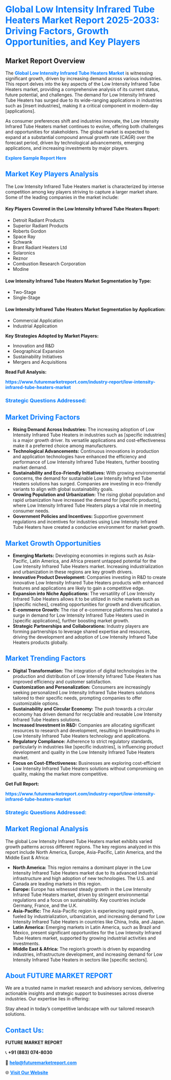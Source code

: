 <h1 style="color: #007BFF;">Global Low Intensity Infrared Tube Heaters Market Report 2025-2033: Driving Factors, Growth Opportunities, and Key Players</h1>

<section id="overview">
<h2>Market Report Overview</h2>
<p>The <a href="https://www.futuremarketreport.com/industry-report/low-intensity-infrared-tube-heaters-market" style="color: #007BFF; text-decoration: none;"><strong>Global Low Intensity Infrared Tube Heaters Market</strong></a> is witnessing significant growth, driven by increasing demand across various industries. This report delves into the key aspects of the Low Intensity Infrared Tube Heaters market, providing a comprehensive analysis of its current status, future potential, and challenges. The demand for Low Intensity Infrared Tube Heaters has surged due to its wide-ranging applications in industries such as [insert industries], making it a critical component in modern-day [applications].</p>
<p>As consumer preferences shift and industries innovate, the Low Intensity Infrared Tube Heaters market continues to evolve, offering both challenges and opportunities for stakeholders. The global market is expected to expand at a substantial compound annual growth rate (CAGR) over the forecast period, driven by technological advancements, emerging applications, and increasing investments by major players.</p>
</section>

<section id="overview">
<p><a href="https://www.futuremarketreport.com/request-sample/reportId=86594" style="color: #007BFF; text-decoration: none;"><strong>Explore Sample Report Here</strong></a></p>
</section>

<section id="key-players">
<h2 style="color: #007BFF;">Market Key Players Analysis</h2>
<p>The Low Intensity Infrared Tube Heaters market is characterized by intense competition among key players striving to capture a larger market share. Some of the leading companies in the market include:</p>
<h4>Key Players Covered in the Low Intensity Infrared Tube Heaters Report:</h4>
<ul><li>Detroit Radiant Products</li><li>Superior Radiant Products</li><li>Roberts Gordon</li><li>Space Ray</li><li>Schwank</li><li>Brant Radiant Heaters Ltd</li><li>Solaronics</li><li>Reznor</li><li>Combustion Research Corporation</li><li>Modine</li></ul>
<h4>Low Intensity Infrared Tube Heaters Market Segmentation by Type:</h4>
<ul><li>Two-Stage</li><li>Single-Stage</li></ul>

<h4>Low Intensity Infrared Tube Heaters Market Segmentation by Application:</h4>
<ul><li>Commercial Application</li><li>Industrial Application</li></ul>
<p><strong>Key Strategies Adopted by Market Players:</strong></p>
<ul>
<li>Innovation and R&D</li>
<li>Geographical Expansion</li>
<li>Sustainability Initiatives</li>
<li>Mergers and Acquisitions</li>
</ul>
</section>

<section>
<p><strong>Read Full Analysis: </strong></p><a href="https://www.futuremarketreport.com/industry-report/low-intensity-infrared-tube-heaters-market" style="color: #007BFF; text-decoration: none;"><strong>https://www.futuremarketreport.com/industry-report/low-intensity-infrared-tube-heaters-market</strong></a>
<h3 style="color: #007BFF;">Strategic Questions Addressed:</h3>
</section>

<section id="driving-factors">
<h2 style="color: #007BFF;">Market Driving Factors</h2>
<ul>
<li><strong>Rising Demand Across Industries:</strong> The increasing adoption of Low Intensity Infrared Tube Heaters in industries such as [specific industries] is a major growth driver. Its versatile applications and cost-effectiveness make it a preferred choice among manufacturers.</li>
<li><strong>Technological Advancements:</strong> Continuous innovations in production and application technologies have enhanced the efficiency and performance of Low Intensity Infrared Tube Heaters, further boosting market demand.</li>
<li><strong>Sustainability and Eco-Friendly Initiatives:</strong> With growing environmental concerns, the demand for sustainable Low Intensity Infrared Tube Heaters solutions has surged. Companies are investing in eco-friendly variants to align with global sustainability goals.</li>
<li><strong>Growing Population and Urbanization:</strong> The rising global population and rapid urbanization have increased the demand for [specific products], where Low Intensity Infrared Tube Heaters plays a vital role in meeting consumer needs.</li>
<li><strong>Government Policies and Incentives:</strong> Supportive government regulations and incentives for industries using Low Intensity Infrared Tube Heaters have created a conducive environment for market growth.</li>
</ul>
</section>

<section id="growth-opportunities">
<h2 style="color: #007BFF;">Market Growth Opportunities</h2>
<ul>
<li><strong>Emerging Markets:</strong> Developing economies in regions such as Asia-Pacific, Latin America, and Africa present untapped potential for the Low Intensity Infrared Tube Heaters market. Increasing industrialization and urbanization in these regions are key growth drivers.</li>
<li><strong>Innovative Product Development:</strong> Companies investing in R&D to create innovative Low Intensity Infrared Tube Heaters products with enhanced features and applications are likely to gain a competitive edge.</li>
<li><strong>Expansion into Niche Applications:</strong> The versatility of Low Intensity Infrared Tube Heaters allows it to be utilized in niche markets such as [specific niches], creating opportunities for growth and diversification.</li>
<li><strong>E-commerce Growth:</strong> The rise of e-commerce platforms has created a surge in demand for Low Intensity Infrared Tube Heaters used in [specific applications], further boosting market growth.</li>
<li><strong>Strategic Partnerships and Collaborations:</strong> Industry players are forming partnerships to leverage shared expertise and resources, driving the development and adoption of Low Intensity Infrared Tube Heaters products globally.</li>
</ul>
</section>

<section id="trending-factors">
<h2 style="color: #007BFF;">Market Trending Factors</h2>
<ul>
<li><strong>Digital Transformation:</strong> The integration of digital technologies in the production and distribution of Low Intensity Infrared Tube Heaters has improved efficiency and customer satisfaction.</li>
<li><strong>Customization and Personalization:</strong> Consumers are increasingly seeking personalized Low Intensity Infrared Tube Heaters solutions tailored to their specific needs, prompting companies to offer customizable options.</li>
<li><strong>Sustainability and Circular Economy:</strong> The push towards a circular economy has driven demand for recyclable and reusable Low Intensity Infrared Tube Heaters solutions.</li>
<li><strong>Increased Investment in R&D:</strong> Companies are allocating significant resources to research and development, resulting in breakthroughs in Low Intensity Infrared Tube Heaters technology and applications.</li>
<li><strong>Regulatory Compliance:</strong> Adherence to strict regulatory standards, particularly in industries like [specific industries], is influencing product development and quality in the Low Intensity Infrared Tube Heaters market.</li>
<li><strong>Focus on Cost-Effectiveness:</strong> Businesses are exploring cost-efficient Low Intensity Infrared Tube Heaters solutions without compromising on quality, making the market more competitive.</li>
</ul>
</section>

<section>
<p><strong>Get Full Report: </strong></p><a href="https://www.futuremarketreport.com/industry-report/low-intensity-infrared-tube-heaters-market" style="color: #007BFF; text-decoration: none;"><strong>https://www.futuremarketreport.com/industry-report/low-intensity-infrared-tube-heaters-market</strong></a>
<h3 style="color: #007BFF;">Strategic Questions Addressed:</h3>
</section>


<section id="regional-analysis">
<h2 style="color: #007BFF;">Market Regional Analysis</h2>
<p>The global Low Intensity Infrared Tube Heaters market exhibits varied growth patterns across different regions. The key regions analyzed in this report include North America, Europe, Asia-Pacific, Latin America, and the Middle East & Africa:</p>
<ul>
<li><strong>North America:</strong> This region remains a dominant player in the Low Intensity Infrared Tube Heaters market due to its advanced industrial infrastructure and high adoption of new technologies. The U.S. and Canada are leading markets in this region.</li>
<li><strong>Europe:</strong> Europe has witnessed steady growth in the Low Intensity Infrared Tube Heaters market, driven by stringent environmental regulations and a focus on sustainability. Key countries include Germany, France, and the U.K.</li>
<li><strong>Asia-Pacific:</strong> The Asia-Pacific region is experiencing rapid growth, fueled by industrialization, urbanization, and increasing demand for Low Intensity Infrared Tube Heaters in countries like China, India, and Japan.</li>
<li><strong>Latin America:</strong> Emerging markets in Latin America, such as Brazil and Mexico, present significant opportunities for the Low Intensity Infrared Tube Heaters market, supported by growing industrial activities and investments.</li>
<li><strong>Middle East & Africa:</strong> The region’s growth is driven by expanding industries, infrastructure development, and increasing demand for Low Intensity Infrared Tube Heaters in sectors like [specific sectors].</li>
</ul>
</section>

<footer>
<h2 style="color: #007BFF;">About FUTURE MARKET REPORT</h2>
<p>We are a trusted name in market research and advisory services, delivering actionable insights and strategic support to businesses across diverse industries. Our expertise lies in offering:</p>

<p>Stay ahead in today’s competitive landscape with our tailored research solutions.</p>

<h2 style="color: #007BFF;">Contact Us:</h2>
<p><strong>FUTURE MARKET REPORT</strong></p>
<p>📞 <strong>+91 (883) 074-8030</strong></p>
<p>📧 <strong><a href="mailto:help@futuremarketreport.com" style="color: #007BFF;">help@futuremarketreport.com</a></strong></p>
<p>🌐 <strong><a href="https://www.futuremarketreport.com/" style="color: #007BFF;">Visit Our Website</a></strong></p>
</footer>